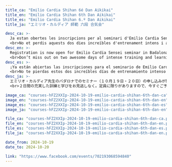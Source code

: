 ```yaml
---
title_ca: "Emilio Cardia Shihan 6é Dan Aikikai"
title_en: "Emilio Cardia Shihan 6th Dan Aikikai"
title_es: "Emilio Cardia Shihan 6.º Dan Aikikai"
title_ja: "エミリオ・カルディア 師範 六段 合気会"

desc_ca: >-
  Ja estan obertes les inscripcions per al seminari d'Emilio Cardia Sensei a Badalona els dies 19 i 20 d'octubre!<br>
  <br>No et perdis aquests dos dies increïbles d'entrenament intens i aprenentatge. Les places són limitades, així que reserva la teva plaça avui mateix!
desc_en: >-
  Registration is now open for Emilio Cardia Sensei seminar in Badalona on October 19 and 20!<br>
  <br>Don’t miss out on two awesome days of intense training and learning. Spaces are limited, so reserve your spot today!
desc_es: >-
  ¡Ya están abiertas las inscripciones para el seminario de Emilio Cardia Sensei en Badalona los días 19 y 20 de octubre!<br>
  <br>No te pierdas estos dos increíbles días de entrenamiento intenso y aprendizaje. ¡Las plazas son limitadas, así que reserva tu lugar hoy mismo!
desc_ja: >-
  エミリオ・カルディア先生のバダロナでのセミナー（１０月１９日・２０日）の申し込みが開始されました！<br>
  <br>２日間の充実した訓練と学びをお見逃しなく。定員に限りがありますので、今すぐご予約ください！

image_ca: "courses-hFZ2XXIp-2024-10-19-emilio-cardia-shihan-6th-dan-ca"
image_en: "courses-hFZ2XXIp-2024-10-19-emilio-cardia-shihan-6th-dan-en"
image_es: "courses-hFZ2XXIp-2024-10-19-emilio-cardia-shihan-6th-dan-es"
image_ja: "courses-hFZ2XXIp-2024-10-19-emilio-cardia-shihan-6th-dan-en"

file_ca: "courses-hFZ2XXIp-2024-10-19-emilio-cardia-shihan-6th-dan-ca.pdf"
file_en: "courses-hFZ2XXIp-2024-10-19-emilio-cardia-shihan-6th-dan-en.pdf"
file_es: "courses-hFZ2XXIp-2024-10-19-emilio-cardia-shihan-6th-dan-es.pdf"
file_ja: "courses-hFZ2XXIp-2024-10-19-emilio-cardia-shihan-6th-dan-en.pdf"

date_from: 2024-10-19
date_to: 2024-10-20

link: "https://www.facebook.com/events/702193068594840"
---
```

